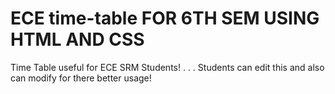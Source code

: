 # ECE time-table FOR 6TH SEM USING HTML AND CSS 
Time Table useful for ECE SRM Students!
.
.
.
Students can edit this and also can modify for there better usage!
